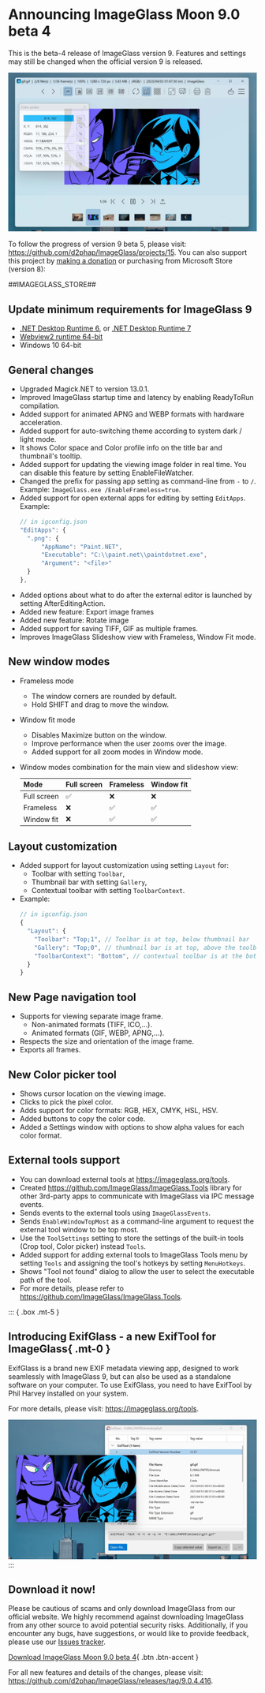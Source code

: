 # Announcing ImageGlass Moon 9.0 beta 4

This is the beta-4 release of ImageGlass version 9. Features and settings may still be changed when the official version 9 is released.

![ImageGlass 9.0 beta 4](https://raw.githubusercontent.com/ImageGlass/releases/main/screenshots/v9.0-beta-4/9.0b4_2.webp)


To follow the progress of version 9 beta 5, please visit: https://github.com/d2phap/ImageGlass/projects/15. You can also support this project by [making a donation](https://github.com/sponsors/d2phap) or purchasing from Microsoft Store (version 8):

##IMAGEGLASS_STORE##


## Update minimum requirements for ImageGlass 9
- [.NET Desktop Runtime 6](https://dotnet.microsoft.com/en-us/download/dotnet/6.0), or [.NET Desktop Runtime 7](https://dotnet.microsoft.com/en-us/download/dotnet/7.0)
- [Webview2 runtime 64-bit](https://developer.microsoft.com/en-us/microsoft-edge/webview2/#download-section)
- Windows 10 64-bit


## General changes
- Upgraded Magick.NET to version 13.0.1.
- Improved ImageGlass startup time and latency by enabling ReadyToRun compilation.
- Added support for animated APNG and WEBP formats with hardware acceleration.
- Added support for auto-switching theme according to system dark / light mode.
- It shows Color space and Color profile info on the title bar and thumbnail's tooltip.
- Added support for updating the viewing image folder in real time. You can disable this feature by setting EnableFileWatcher.
- Changed the prefix for passing app setting as command-line from `-` to `/`. Example: `ImageGlass.exe /EnableFrameless=true`.
- Added support for open external apps for editing by setting `EditApps`. Example:
  ```ts
  // in igconfig.json
  "EditApps": {
    ".png": {
        "AppName": "Paint.NET",
        "Executable": "C:\\paint.net\\paintdotnet.exe",
        "Argument": "<file>"
    }
  },
  ```
- Added options about what to do after the external editor is launched by setting AfterEditingAction.
- Added new feature: Export image frames
- Added new feature: Rotate image
- Added support for saving TIFF, GIF as multiple frames.
- Improves ImageGlass Slideshow view with Frameless, Window Fit mode.


## New window modes
- Frameless mode
  + The window corners are rounded by default.
  + Hold SHIFT and drag to move the window.
- Window fit mode
  + Disables Maximize button on the window.
  + Improve performance when the user zooms over the image.
  + Added support for all zoom modes in Window mode.
- Window modes combination for the main view and slideshow view:

  | Mode | Full screen | Frameless | Window fit
  | -- | -- | -- | -- |
  | Full screen	| ✅	| ❌	| ❌ |
  | Frameless	| ❌	| ✅	| ✅ |
  | Window fit | ❌ | ✅ | ✅ |


## Layout customization
- Added support for layout customization using setting `Layout` for:
  + Toolbar with setting `Toolbar`,
  + Thumbnail bar with setting `Gallery`,
  + Contextual toolbar with setting `ToolbarContext`.
- Example:
  ```ts
  // in igconfig.json
  {
    "Layout": {
      "Toolbar": "Top;1", // Toolbar is at top, below thumbnail bar
      "Gallery": "Top;0", // thumbnail bar is at top, above the toolbar
      "ToolbarContext": "Bottom", // contextual toolbar is at the bottom
    }
  }
  ```


## New Page navigation tool
- Supports for viewing separate image frame.
  + Non-animated formats (TIFF, ICO,...).
  + Animated formats (GIF, WEBP, APNG,...).
- Respects the size and orientation of the image frame.
- Exports all frames.
 

## New Color picker tool
- Shows cursor location on the viewing image.
- Clicks to pick the pixel color.
- Adds support for color formats: RGB, HEX, CMYK, HSL, HSV.
- Added buttons to copy the color code.
- Added a Settings window with options to show alpha values for each color format.


## External tools support
- You can download external tools at https://imageglass.org/tools.
- Created https://github.com/ImageGlass/ImageGlass.Tools library for other 3rd-party apps to communicate with ImageGlass via IPC message events.
- Sends events to the external tools using `ImageGlassEvents`.
- Sends `EnableWindowTopMost` as a command-line argument to request the external tool window to be top most.
- Use the `ToolSettings` setting to store the settings of the built-in tools (Crop tool, Color picker) instead `Tools`.
- Added support for adding external tools to ImageGlass Tools menu by setting `Tools` and assigning the tool's hotkeys by setting `MenuHotkeys`.
- Shows "Tool not found" dialog to allow the user to select the executable path of the tool.
- For more details, please refer to https://github.com/ImageGlass/ImageGlass.Tools.


::: { .box .mt-5 }
## Introducing ExifGlass - a new ExifTool for ImageGlass{ .mt-0 }
ExifGlass is a brand new EXIF metadata viewing app, designed to work seamlessly with ImageGlass 9, but can also be used as a standalone software on your computer. To use ExifGlass, you need to have ExifTool by Phil Harvey installed on your system.

For more details, please visit: https://imageglass.org/tools.

![ExifGlass](https://raw.githubusercontent.com/ImageGlass/releases/main/screenshots/v9.0-beta-4/9.0b4_3.webp)
:::


## Download it now!
Please be cautious of scams and only download ImageGlass from our official website. We highly recommend against downloading ImageGlass from any other source to avoid potential security risks. Additionally, if you encounter any bugs, have suggestions, or would like to provide feedback, please use our [Issues tracker](https://github.com/d2phap/ImageGlass/issues).


[Download ImageGlass Moon 9.0 beta 4](https://imageglass.org/release/imageglass-9.0-beta-4-41){ .btn .btn-accent }

For all new features and details of the changes, please visit: https://github.com/d2phap/ImageGlass/releases/tag/9.0.4.416.

